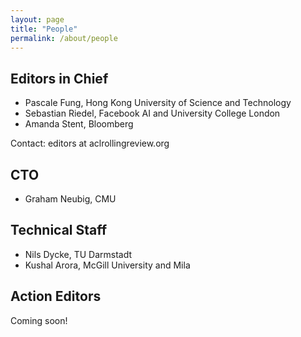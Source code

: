 ```yaml
---
layout: page
title: "People"
permalink: /about/people
---
```


## Editors in Chief

* Pascale Fung, Hong Kong University of Science and Technology
* Sebastian Riedel, Facebook AI and University College London
* Amanda Stent, Bloomberg

Contact: editors at aclrollingreview.org

## CTO

* Graham Neubig, CMU

## Technical Staff

* Nils Dycke, TU Darmstadt
* Kushal Arora, McGill University and Mila

## Action Editors

Coming soon!
